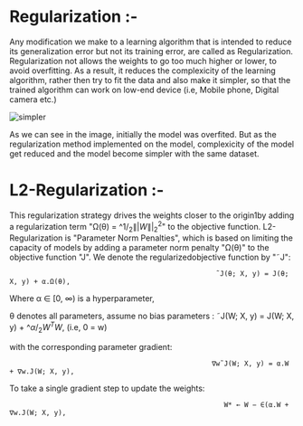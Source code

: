 # Regularization :-
  Any modification we make to a learning algorithm that is intended to reduce its generalization error but not its training error, are called as Regularization. Regularization not allows the weights to go too much higher or lower, to avoid overfitting. As a result, it reduces the complexicity of the learning algorithm, rather then try to fit the  data and also make it simpler, so that the trained algorithm can work on low-end device (i.e, Mobile phone, Digital camera etc.)

![simpler](https://user-images.githubusercontent.com/68110323/212059129-d5b31442-1945-4fd9-8386-8210b22cd61b.png)

As we can see in the image, initially the model was overfited. But as the regularization method implemented on the model, complexicity of the model get reduced and the model become simpler with the same dataset.

# L2-Regularization :- 
 This regularization strategy drives the weights closer to the origin1by adding a regularization term "Ω(θ) = $\^1/_2\||W\||_2^2$" to the objective function. L2-Regularization is "Parameter Norm Penalties", which is based on limiting the capacity of models by adding a parameter norm penalty "Ω(θ)" to the objective function "J". We denote the regularizedobjective function by "˜J":
 
                                                       ˜J(θ; X, y) = J(θ; X, y) + α.Ω(θ),
                                                       
Where α ∈ [0, ∞) is a hyperparameter, 

θ denotes all parameters, assume no bias parameters : ˜J(W; X, y) =  J(W; X, y) + $\^α/_2W^TW$,     (i.e, 0 = w)

with the corresponding parameter gradient:               

                                                      ∇w˜J(W; X, y) = α.W + ∇w.J(W; X, y),

To take a single gradient step to update the weights:   

                                                         W* ← W − ∈(α.W + ∇w.J(W; X, y),

                                                       
                                                       
                                                       
                                                       
                                                       
                                                       




                                                        

